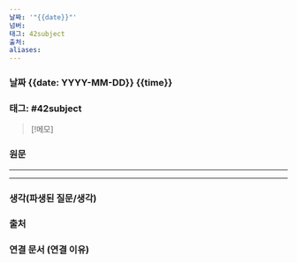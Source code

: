 ```yaml
---
날짜: '"{{date}}"'
넘버: 
태그: 42subject
출처: 
aliases:
---
```

### 날짜 {{date: YYYY-MM-DD}} {{time}}

### 태그: #42subject 

>[!메모]
>

### 원문
---

---
### 생각(파생된 질문/생각)

### 출처

### 연결 문서 (연결 이유)
